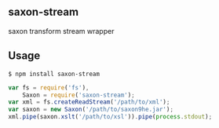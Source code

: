 ## saxon-stream

saxon transform stream wrapper

## Usage

    $ npm install saxon-stream

```js
var fs = require('fs'),
    Saxon = require('saxon-stream');
var xml = fs.createReadStream('/path/to/xml');
var saxon = new Saxon('/path/to/saxon9he.jar');
xml.pipe(saxon.xslt('/path/to/xsl')).pipe(process.stdout);
```
